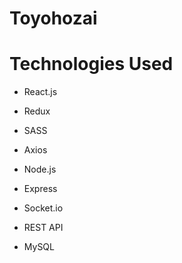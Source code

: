 # Toyohozai

# Technologies Used

- React.js

- Redux

- SASS

- Axios

- Node.js

- Express

- Socket.io

- REST API

- MySQL
